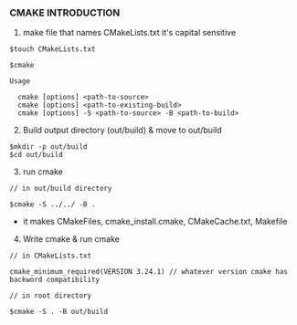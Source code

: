 ### CMAKE INTRODUCTION

1. make file that names CMakeLists.txt it's capital sensitive

```
$touch CMakeLists.txt
```

```
$cmake

Usage

  cmake [options] <path-to-source>
  cmake [options] <path-to-existing-build>
  cmake [options] -S <path-to-source> -B <path-to-build>
```

2. Build output directory (out/build) & move to out/build

```
$mkdir -p out/build
$cd out/build
```

3. run cmake

```
// in out/build directory

$cmake -S ../../ -B .
```

- it makes CMakeFiles, cmake_install.cmake, CMakeCache.txt, Makefile

4. Write cmake & run cmake

```
// in CMakeLists.txt

cmake_minimum_required(VERSION 3.24.1) // whatever version cmake has backword compatibility

// in root directory

$cmake -S . -B out/build
```
